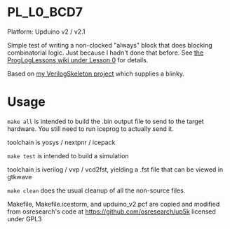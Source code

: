 # PL_L0_BCD7

Platform: Upduino v2 / v2.1

Simple test of writing a non-clocked "always" block that does blocking combinatorial logic. Just because I hadn't done that before. See [the ProgLogLessons wiki under Lesson 0](https://github.com/SamWibatt/ProgLogLessons/wiki/Lesson-00---Combinatorial-logic) for details.

Based on [my VerilogSkeleton project](https://github.com/SamWibatt/VerilogSkeleton) which supplies a blinky.

# Usage

`make all` is intended to build the .bin output file to send to the target hardware. You still need to run iceprog to actually send it.

toolchain is yosys / nextpnr / icepack

`make test` is intended to build a simulation

toolchain is iverilog / vvp / vcd2fst, yielding a .fst file that can be viewed in gtkwave

`make clean` does the usual cleanup of all the non-source files.

Makefile, Makefile.icestorm, and upduino_v2.pcf are copied and modified from osresearch's code at https://github.com/osresearch/up5k licensed under GPL3
